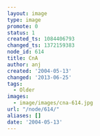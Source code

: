 ```yaml
---
layout: image
type: image
promote: 0
status: 1
created_ts: 1084406793
changed_ts: 1372159383
node_id: 614
title: CnA
author: anj
created: '2004-05-13'
changed: '2013-06-25'
tags:
  - Older
images:
  - image/images/cna-614.jpg
url: "/node/614/"
aliases: []
date: '2004-05-13'
---
```


